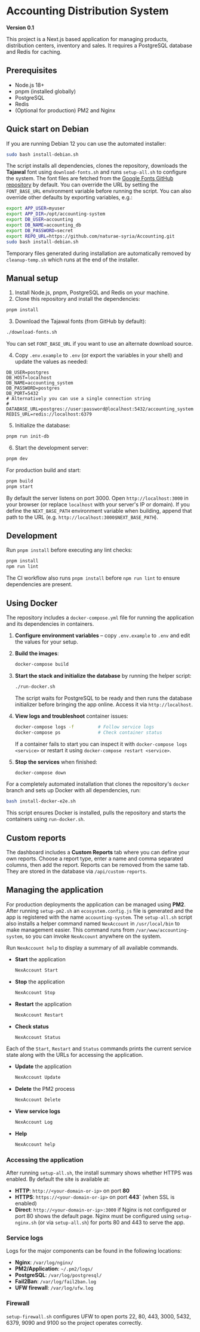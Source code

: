 # Accounting Distribution System

**Version 0.1**

This project is a Next.js based application for managing products, distribution centers, inventory and sales. It requires a PostgreSQL database and Redis for caching.

## Prerequisites

- Node.js 18+
- pnpm (installed globally)
- PostgreSQL
- Redis
- (Optional for production) PM2 and Nginx

## Quick start on Debian

If you are running Debian 12 you can use the automated installer:

```bash
sudo bash install-debian.sh
```

The script installs all dependencies, clones the repository, downloads the **Tajawal** font using `download-fonts.sh` and runs `setup-all.sh` to configure the system. The font files are fetched from the [Google Fonts GitHub repository](https://github.com/google/fonts/tree/main/ofl/tajawal) by default. You can override the URL by setting the `FONT_BASE_URL` environment variable before running the script. You can also override other defaults by exporting variables, e.g.:

```bash
export APP_USER=myuser
export APP_DIR=/opt/accounting-system
export DB_USER=accounting
export DB_NAME=accounting_db
export DB_PASSWORD=secret
export REPO_URL=https://github.com/naturae-syria/Accounting.git
sudo bash install-debian.sh
```

Temporary files generated during installation are automatically removed by
`cleanup-temp.sh` which runs at the end of the installer.

## Manual setup

1. Install Node.js, pnpm, PostgreSQL and Redis on your machine.
2. Clone this repository and install the dependencies:

```bash
pnpm install
```

3. Download the Tajawal fonts (from GitHub by default):

```bash
./download-fonts.sh
```
You can set `FONT_BASE_URL` if you want to use an alternate download source.

4. Copy `.env.example` to `.env` (or export the variables in your shell) and update the values as needed:

```env
DB_USER=postgres
DB_HOST=localhost
DB_NAME=accounting_system
DB_PASSWORD=postgres
DB_PORT=5432
# Alternatively you can use a single connection string
# DATABASE_URL=postgres://user:password@localhost:5432/accounting_system
REDIS_URL=redis://localhost:6379
```

5. Initialize the database:

```bash
pnpm run init-db
```

6. Start the development server:

```bash
pnpm dev
```

For production build and start:

```bash
pnpm build
pnpm start
```
By default the server listens on port 3000. Open `http://localhost:3000` in your browser (or replace `localhost` with your server's IP or domain).
If you define the `NEXT_BASE_PATH` environment variable when building, append that path to the URL (e.g. `http://localhost:3000$NEXT_BASE_PATH`).

## Development

Run `pnpm install` before executing any lint checks:

```bash
pnpm install
npm run lint
```

The CI workflow also runs `pnpm install` before `npm run lint` to ensure dependencies are present.

## Using Docker

The repository includes a `docker-compose.yml` file for running the application
and its dependencies in containers.

1. **Configure environment variables** – copy `.env.example` to `.env` and edit
   the values for your setup.
2. **Build the images**:

   ```bash
   docker-compose build
   ```

3. **Start the stack and initialize the database** by running the helper
   script:

   ```bash
   ./run-docker.sh
   ```

   The script waits for PostgreSQL to be ready and then runs the database
   initializer before bringing the app online. Access it via
   `http://localhost`.

4. **View logs and troubleshoot** container issues:

   ```bash
   docker-compose logs -f         # Follow service logs
   docker-compose ps              # Check container status
   ```

   If a container fails to start you can inspect it with
   `docker-compose logs <service>` or restart it using `docker-compose
   restart <service>`.

5. **Stop the services** when finished:

   ```bash
   docker-compose down
   ```

For a completely automated installation that clones the repository's `docker` branch and sets up Docker with all dependencies, run:

```bash
bash install-docker-e2e.sh
```

This script ensures Docker is installed, pulls the repository and starts the containers using `run-docker.sh`.


## Custom reports

The dashboard includes a **Custom Reports** tab where you can define your own reports. Choose a report type, enter a name and comma separated columns, then add the report. Reports can be removed from the same tab. They are stored in the database via `/api/custom-reports`.

## Managing the application

For production deployments the application can be managed using **PM2**. After running `setup-pm2.sh` an `ecosystem.config.js` file is generated and the app is registered with the name `accounting-system`.
The `setup-all.sh` script also installs a helper command named `NexAccount` in `/usr/local/bin` to make management easier.
This command runs from `/var/www/accounting-system`, so you can invoke `NexAccount` anywhere on the system.

Run `NexAccount help` to display a summary of all available commands.

- **Start** the application

  ```bash
  NexAccount Start
  ```

- **Stop** the application

  ```bash
  NexAccount Stop
  ```

- **Restart** the application

  ```bash
  NexAccount Restart
  ```

- **Check status**

  ```bash
  NexAccount Status
  ```

Each of the `Start`, `Restart` and `Status` commands prints the current
service state along with the URLs for accessing the application.

- **Update** the application

  ```bash
  NexAccount Update
  ```

- **Delete** the PM2 process

  ```bash
  NexAccount Delete
  ```

- **View service logs**

  ```bash
  NexAccount Log
  ```

- **Help**

  ```bash
  NexAccount help
  ```

### Accessing the application

After running `setup-all.sh`, the install summary shows whether HTTPS was enabled. By default the site is available at:

- **HTTP**: `http://<your-domain-or-ip>` on port **80**
- **HTTPS**: `https://<your-domain-or-ip>` on port **443`** (when SSL is enabled)
- **Direct**: `http://<your-domain-or-ip>:3000` if Nginx is not configured or port 80 shows the default page.
Nginx must be configured using `setup-nginx.sh` (or via `setup-all.sh`) for ports 80 and 443 to serve the app.

### Service logs

Logs for the major components can be found in the following locations:

- **Nginx**: `/var/log/nginx/`
- **PM2/Application**: `~/.pm2/logs/`
- **PostgreSQL**: `/var/log/postgresql/`
- **Fail2Ban**: `/var/log/fail2ban.log`
- **UFW firewall**: `/var/log/ufw.log`

### Firewall

`setup-firewall.sh` configures UFW to open ports 22, 80, 443, 3000, 5432, 6379, 9090 and 9100 so the project operates correctly.

